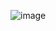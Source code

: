 ![image](https://user-images.githubusercontent.com/55556476/232331524-7f4caab1-9890-4281-89a0-29196960c21b.png)
